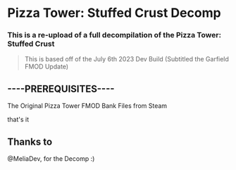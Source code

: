 # Pizza Tower: Stuffed Crust Decomp
### This is a re-upload of a full decompilation of the Pizza Tower: Stuffed Crust 
> This is based off of the July 6th 2023 Dev Build (Subtitled the Garfield FMOD Update)

## ----PREREQUISITES----
The Original Pizza Tower FMOD Bank Files from Steam

that's it
## Thanks to
@MeliaDev, for the Decomp :)
